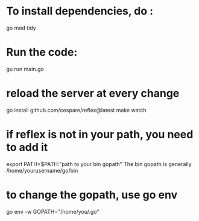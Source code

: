 # To install dependencies, do :
go mod tidy

# Run the code:
gu run main.go

# reload the server at every change
go install github.com/cespare/reflex@latest
make watch

# if reflex is not in your path, you need to add it
export PATH=$PATH:"path to your bin gopath"
The bin gopath is generally /home/yourusername/go/bin

# to change the gopath, use go env
go env -w GOPATH="/home/you/.go"

